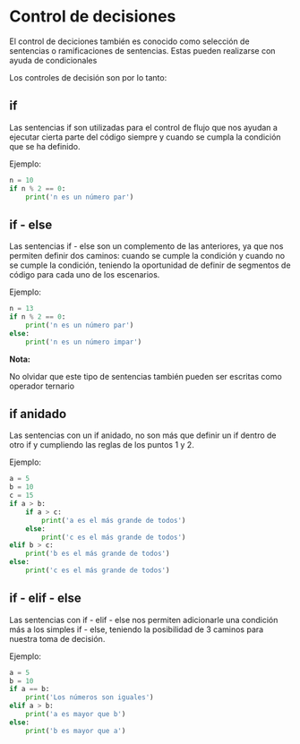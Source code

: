 # Control de decisiones
El control de deciciones también es conocido como selección de sentencias o
ramificaciones de sentencias. Estas pueden realizarse con ayuda de condicionales

Los controles de decisión son por lo tanto:

## if
Las sentencias if son utilizadas para el control de flujo que nos ayudan a
ejecutar cierta parte del código siempre y cuando se cumpla la condición que se
ha definido.


Ejemplo:
```python
n = 10
if n % 2 == 0:
    print('n es un número par')
```


## if - else
Las sentencias if - else son un complemento de las anteriores, ya que nos
permiten definir dos caminos: cuando se cumple la condición y cuando no se
cumple la condición, teniendo la oportunidad de definir de segmentos de código
para cada uno de los escenarios.


Ejemplo:
```python
n = 13
if n % 2 == 0:
    print('n es un número par')
else:
    print('n es un número impar')
```

**Nota:**

No olvidar que este tipo de sentencias también pueden ser escritas como operador
ternario


## if anidado
Las sentencias con un if anidado, no son más que definir un if dentro de otro
if y cumpliendo las reglas de los puntos 1 y 2.


Ejemplo:
```python
a = 5
b = 10
c = 15
if a > b:
    if a > c:
        print('a es el más grande de todos')
    else:
        print('c es el más grande de todos')
elif b > c:
    print('b es el más grande de todos')
else:
    print('c es el más grande de todos')
```


## if - elif - else
Las sentencias con if - elif - else nos permiten adicionarle una condición más
a los simples if - else, teniendo la posibilidad de 3 caminos para nuestra
toma de decisión.


Ejemplo:
```python
a = 5
b = 10
if a == b:
    print('Los números son iguales')
elif a > b:
    print('a es mayor que b')
else:
    print('b es mayor que a')
```
